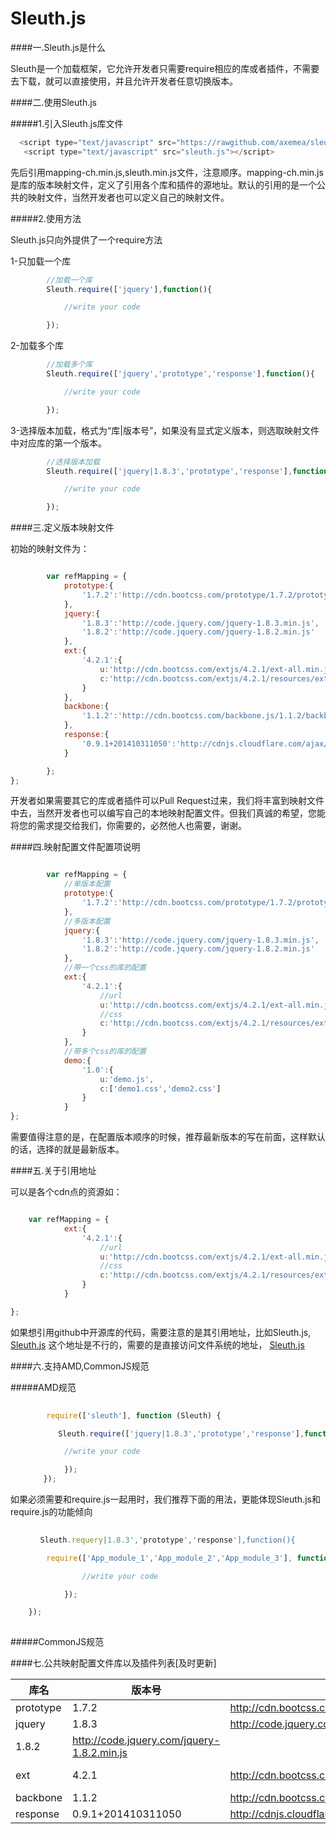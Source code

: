 Sleuth.js
======

####一.Sleuth.js是什么
    
Sleuth是一个加载框架，它允许开发者只需要require相应的库或者插件，不需要去下载，就可以直接使用，并且允许开发者任意切换版本。

####二.使用Sleuth.js

#####1.引入Sleuth.js库文件

```javascript
  <script type="text/javascript" src="https://rawgithub.com/axemea/sleuth/master/mappings/mapping-ch.min.js"></script>
   <script type="text/javascript" src="sleuth.js"></script>
```
	
先后引用mapping-ch.min.js,sleuth.min.js文件，注意顺序。mapping-ch.min.js是库的版本映射文件，定义了引用各个库和插件的源地址。默认的引用的是一个公共的映射文件，当然开发者也可以定义自己的映射文件。

#####2.使用方法

Sleuth.js只向外提供了一个require方法

1-只加载一个库

```javascript
		//加载一个库
		Sleuth.require(['jquery'],function(){

			//write your code 

		});
```

2-加载多个库

```javascript
		//加载多个库
		Sleuth.require(['jquery','prototype','response'],function(){

			//write your code 

		});
```

3-选择版本加载，格式为“库|版本号”，如果没有显式定义版本，则选取映射文件中对应库的第一个版本。


```javascript
		//选择版本加载
		Sleuth.require(['jquery|1.8.3','prototype','response'],function(){

			//write your code 

		});
```

####三.定义版本映射文件

初始的映射文件为：

```javascript

		var refMapping = {
			prototype:{
				'1.7.2':'http://cdn.bootcss.com/prototype/1.7.2/prototype.min.js'
			},
			jquery:{
				'1.8.3':'http://code.jquery.com/jquery-1.8.3.min.js',
				'1.8.2':'http://code.jquery.com/jquery-1.8.2.min.js'
			},
			ext:{
				'4.2.1':{
					u:'http://cdn.bootcss.com/extjs/4.2.1/ext-all.min.js',
					c:'http://cdn.bootcss.com/extjs/4.2.1/resources/ext-theme-classic/ext-theme-classic-all.css'
				}
			},
			backbone:{
				'1.1.2':'http://cdn.bootcss.com/backbone.js/1.1.2/backbone-min.js'
			},
			response:{
				'0.9.1+201410311050':'http://cdnjs.cloudflare.com/ajax/libs/respond.js/1.4.2/respond.min.js'
			}

		};
};

```

开发者如果需要其它的库或者插件可以Pull Request过来，我们将丰富到映射文件中去，当然开发者也可以编写自己的本地映射配置文件。但我们真诚的希望，您能将您的需求提交给我们，你需要的，必然他人也需要，谢谢。

####四.映射配置文件配置项说明
```javascript

		var refMapping = {
			//单版本配置
			prototype:{
				'1.7.2':'http://cdn.bootcss.com/prototype/1.7.2/prototype.min.js'
			},
			//多版本配置
			jquery:{
				'1.8.3':'http://code.jquery.com/jquery-1.8.3.min.js',
				'1.8.2':'http://code.jquery.com/jquery-1.8.2.min.js'
			},
			//带一个css的库的配置
			ext:{
				'4.2.1':{
					//url
					u:'http://cdn.bootcss.com/extjs/4.2.1/ext-all.min.js',
					//css
					c:'http://cdn.bootcss.com/extjs/4.2.1/resources/ext-theme-classic/ext-theme-classic-all.css'
				}
			},
			//带多个css的库的配置
			demo:{
				'1.0':{
					u:'demo.js',
					c:['demo1.css','demo2.css']
				}
			}
};
```

需要值得注意的是，在配置版本顺序的时候，推荐最新版本的写在前面，这样默认的话，选择的就是最新版本。



####五.关于引用地址


可以是各个cdn点的资源如：

```javascript

	var refMapping = {
			ext:{
				'4.2.1':{
					//url
					u:'http://cdn.bootcss.com/extjs/4.2.1/ext-all.min.js',
					//css
					c:'http://cdn.bootcss.com/extjs/4.2.1/resources/ext-theme-classic/ext-theme-classic-all.css'
				}
			}

};


```

如果想引用github中开源库的代码，需要注意的是其引用地址，比如Sleuth.js,
[Sleuth.js](https://github.com/AxeMea/Sleuth/blob/master/sleuth.js) 
这个地址是不行的，需要的是直接访问文件系统的地址，
[Sleuth.js](https://rawgithub.com/axemea/sleuth/master/sleuth.js)

####六.支持AMD,CommonJS规范

#####AMD规范

```javascript
		
		require(['sleuth'], function (Sleuth) {

	　　　　Sleuth.require(['jquery|1.8.3','prototype','response'],function(){

			//write your code 

			});
	　　});
```


如果必须需要和require.js一起用时，我们推荐下面的用法，更能体现Sleuth.js和require.js的功能倾向



```javascript
		
　　　　Sleuth.requery|1.8.3','prototype','response'],function(){

		require(['App_module_1','App_module_2','App_module_3'], function (module1,module2,module3) {

				//write your code

			});

	});
			
```	


#####CommonJS规范


####七.公共映射配置文件库以及插件列表[及时更新]


库名 | 版本号 | 脚本引用地址 | 样式引用地址
-----|--------|--------------|-------------
prototype | 1.7.2  | http://cdn.bootcss.com/prototype/1.7.2/prototype.min.js | 
jquery | 1.8.3  | http://code.jquery.com/jquery-1.8.3.min.js | 
 | 1.8.2  | http://code.jquery.com/jquery-1.8.2.min.js | 
ext | 4.2.1  | http://cdn.bootcss.com/extjs/4.2.1/ext-all.js | http://cdn.bootcss.com/extjs/4.2.1/resources/ext-theme-classic/ext-theme-classic-all.css
backbone | 1.1.2  | http://cdn.bootcss.com/backbone.js/1.1.2/backbone-min.js |  
response | 0.9.1+201410311050  | http://cdnjs.cloudflare.com/ajax/libs/respond.js/1.4.2/respond.min.js | 

